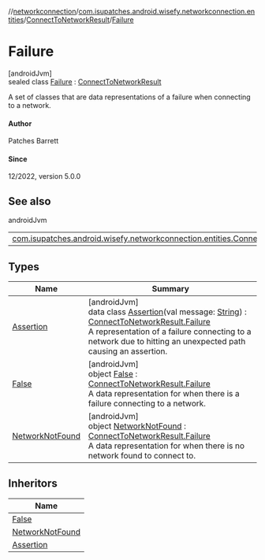 //[networkconnection](../../../../index.md)/[com.isupatches.android.wisefy.networkconnection.entities](../../index.md)/[ConnectToNetworkResult](../index.md)/[Failure](index.md)

# Failure

[androidJvm]\
sealed class [Failure](index.md) : [ConnectToNetworkResult](../index.md)

A set of classes that are data representations of a failure when connecting to a network.

#### Author

Patches Barrett

#### Since

12/2022, version 5.0.0

## See also

androidJvm

| | |
|---|---|
| [com.isupatches.android.wisefy.networkconnection.entities.ConnectToNetworkResult](../index.md) |  |

## Types

| Name | Summary |
|---|---|
| [Assertion](-assertion/index.md) | [androidJvm]<br>data class [Assertion](-assertion/index.md)(val message: [String](https://kotlinlang.org/api/latest/jvm/stdlib/kotlin/-string/index.html)) : [ConnectToNetworkResult.Failure](index.md)<br>A representation of a failure connecting to a network due to hitting an unexpected path causing an assertion. |
| [False](-false/index.md) | [androidJvm]<br>object [False](-false/index.md) : [ConnectToNetworkResult.Failure](index.md)<br>A data representation for when there is a failure connecting to a network. |
| [NetworkNotFound](-network-not-found/index.md) | [androidJvm]<br>object [NetworkNotFound](-network-not-found/index.md) : [ConnectToNetworkResult.Failure](index.md)<br>A data representation for when there is no network found to connect to. |

## Inheritors

| Name |
|---|
| [False](-false/index.md) |
| [NetworkNotFound](-network-not-found/index.md) |
| [Assertion](-assertion/index.md) |
